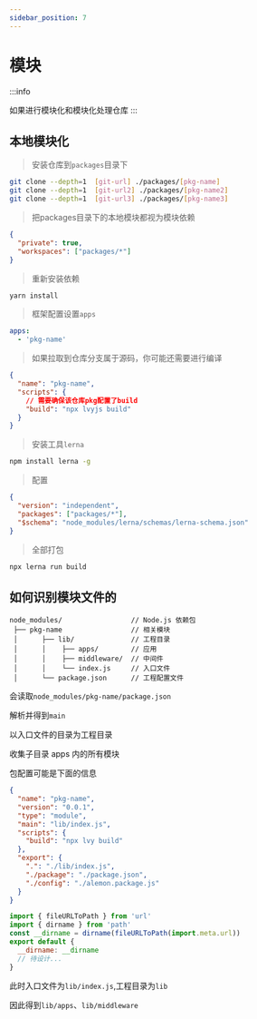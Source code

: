 ```yaml
---
sidebar_position: 7
---
```


# 模块

:::info

如果进行模块化和模块化处理仓库
:::

## 本地模块化

> 安装仓库到`packages`目录下

```sh
git clone --depth=1  [git-url] ./packages/[pkg-name]
git clone --depth=1  [git-url2] ./packages/[pkg-name2]
git clone --depth=1  [git-url3] ./packages/[pkg-name3]
```

> 把packages目录下的本地模块都视为模块依赖

```json title="package.json"
{
  "private": true,
  "workspaces": ["packages/*"]
}
```

> 重新安装依赖

```sh
yarn install
```

> 框架配置设置`apps`

```yaml title="alemon.config.yaml"
apps:
  - 'pkg-name'
```

> 如果拉取到仓库分支属于源码，你可能还需要进行编译

```json
{
  "name": "pkg-name",
  "scripts": {
    // 需要确保该仓库pkg配置了build
    "build": "npx lvyjs build"
  }
}
```

> 安装工具`lerna`

```sh
npm install lerna -g
```

> 配置

```json title="lerna.json"
{
  "version": "independent",
  "packages": ["packages/*"],
  "$schema": "node_modules/lerna/schemas/lerna-schema.json"
}
```

> 全部打包

```sh
npx lerna run build
```

## 如何识别模块文件的

```shell title="大致的目录结构"
node_modules/                 // Node.js 依赖包
 ├── pkg-name                 // 相关模块
 │      ├── lib/              // 工程目录
 │      │    ├── apps/        // 应用
 │      │    ├── middleware/  // 中间件
 │      │    └── index.js     // 入口文件
 │      └── package.json      // 工程配置文件
```

会读取`node_modules/pkg-name/package.json`

解析并得到`main`

以入口文件的目录为工程目录

收集子目录 apps 内的所有模块

包配置可能是下面的信息

```json title="package.json"
{
  "name": "pkg-name",
  "version": "0.0.1",
  "type": "module",
  "main": "lib/index.js",
  "scripts": {
    "build": "npx lvy build"
  },
  "export": {
    ".": "./lib/index.js",
    "./package": "./package.json",
    "./config": "./alemon.package.js"
  }
}
```

```js title="alemon.package.js"
import { fileURLToPath } from 'url'
import { dirname } from 'path'
const __dirname = dirname(fileURLToPath(import.meta.url))
export default {
  __dirname: __dirname
  // 待设计...
}
```

此时入口文件为`lib/index.js`,工程目录为`lib`

因此得到`lib/apps`、`lib/middleware`
